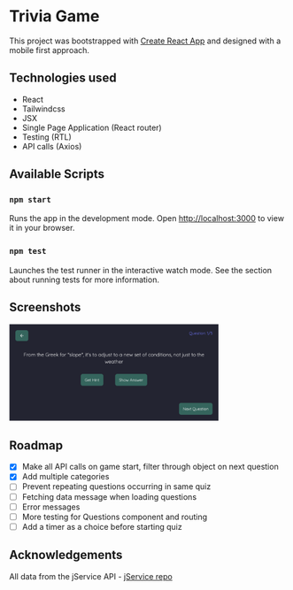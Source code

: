 # Trivia Game

This project was bootstrapped with [Create React App](https://github.com/facebook/create-react-app) and designed with a mobile first approach.

## Technologies used
- React
- Tailwindcss
- JSX
- Single Page Application (React router)
- Testing (RTL)
- API calls (Axios)

## Available Scripts
### `npm start`
Runs the app in the development mode. Open [http://localhost:3000](http://localhost:3000) to view it in your browser.

### `npm test`
Launches the test runner in the interactive watch mode.
See the section about running tests for more information.

## Screenshots
<img src="src/assets/triviagamescreenshot.png" width=75% height=75%>

## Roadmap
- [x] Make all API calls on game start, filter through object on next question
- [x] Add multiple categories
- [ ] Prevent repeating questions occurring in same quiz
- [ ] Fetching data message when loading questions
- [ ] Error messages
- [ ] More testing for Questions component and routing
- [ ] Add a timer as a choice before starting quiz

## Acknowledgements

All data from the jService API - [jService repo](https://github.com/sottenad/jService)


